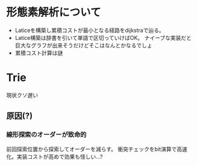 # 形態素解析について
 * Laticeを構築し累積コストが最小となる経路をdijkstraで辿る。
 * Latice構築は辞書を引いて単語で区切っていけばOK。
 ナイーブな実装だと巨大なグラフが出来そうだけどそこはなんとかなるでしょ
 * 累積コスト計算は謎

 # Trie
 現状クソ遅い 
 ## 原因(?)
 ### 線形探索のオーダーが致命的
 前回探索位置から探索してオーダーを減らす。
 衝突チェックをbit演算で高速化。実装コストが高めで効果も怪しい...?
